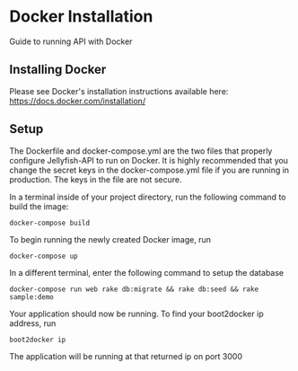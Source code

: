 # Docker Installation

Guide to running API with Docker

## Installing Docker
Please see Docker's installation instructions available here: https://docs.docker.com/installation/

## Setup
The Dockerfile and docker-compose.yml are the two files that properly configure Jellyfish-API to run on Docker.  It is 
highly recommended that you change the secret keys in the docker-compose.yml file if you are running in production.  The
keys in the file are not secure.

In a terminal inside of your project directory, run the following command to build the image:
```
docker-compose build
```
To begin running the newly created Docker image, run
```
docker-compose up
```
In a different terminal, enter the following command to setup the database
```
docker-compose run web rake db:migrate && rake db:seed && rake sample:demo
```
Your application should now be running. To find your boot2docker ip address, run
```
boot2docker ip
```
The application will be running at that returned ip on port 3000
